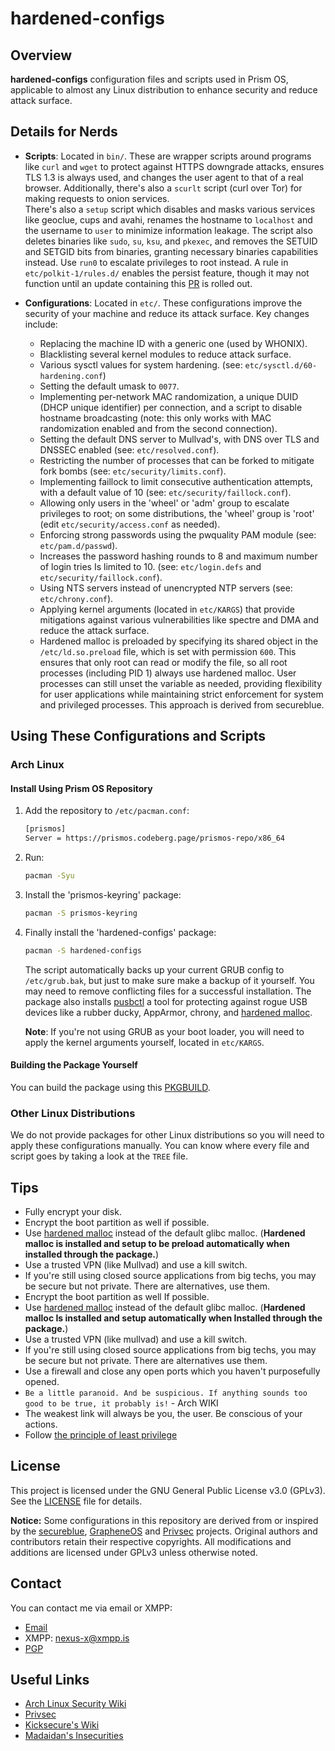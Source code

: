 # hardened-configs

## Overview

**hardened-configs** configuration files and scripts used in Prism OS, applicable to almost any Linux distribution to enhance security and reduce attack surface.

## Details for Nerds

- **Scripts**: Located in `bin/`. These are wrapper scripts around programs like `curl` and `wget` to protect against HTTPS downgrade attacks, ensures TLS 1.3 is always used, and changes the user agent to that of a real browser. Additionally, there's also a `scurlt` script (curl over Tor) for making requests to onion services.  
  There's also a `setup` script which disables and masks various services like geoclue, cups and avahi, renames the hostname to `localhost` and the username to `user` to minimize information leakage. The script also deletes binaries like `sudo`, `su`, `ksu`, and `pkexec`, and removes the SETUID and SETGID bits from binaries, granting necessary binaries capabilities instead. Use `run0` to escalate privileges to root instead. A rule in `etc/polkit-1/rules.d/` enables the persist feature, though it may not function until an update containing this [PR](https://github.com/polkit-org/polkit/pull/533) is rolled out.

- **Configurations**: Located in `etc/`. These configurations improve the security of your machine and reduce its attack surface. Key changes include:
  - Replacing the machine ID with a generic one (used by WHONIX).
  - Blacklisting several kernel modules to reduce attack surface.
  - Various sysctl values for system hardening. (see: `etc/sysctl.d/60-hardening.conf`)
  - Setting the default umask to `0077`.
  - Implementing per-network MAC randomization, a unique DUID (DHCP unique identifier) per connection, and a script to disable hostname broadcasting (note: this only works with MAC randomization enabled and from the second connection).
  - Setting the default DNS server to Mullvad's, with DNS over TLS and DNSSEC enabled (see: `etc/resolved.conf`).
  - Restricting the number of processes that can be forked to mitigate fork bombs (see: `etc/security/limits.conf`).
  - Implementing faillock to limit consecutive authentication attempts, with a default value of 10 (see: `etc/security/faillock.conf`).
  - Allowing only users in the 'wheel' or 'adm' group to escalate privileges to root; on some distributions, the 'wheel' group is 'root' (edit `etc/security/access.conf` as needed).
  - Enforcing strong passwords using the pwquality PAM module (see: `etc/pam.d/passwd`).
  - Increases the password hashing rounds to 8 and maximum number of login tries Is limited to 10. (see: `etc/login.defs` and `etc/security/faillock.conf`).
  - Using NTS servers instead of unencrypted NTP servers (see: `etc/chrony.conf`).
  - Applying kernel arguments (located in `etc/KARGS`) that provide mitigations against various vulnerabilities like spectre and DMA and reduce the attack surface.
  - Hardened malloc is preloaded by specifying its shared object in the `/etc/ld.so.preload` file, which is set with permission `600`. This ensures that only root can read or modify the file, so all root processes (including PID 1) always use hardened malloc. User processes can still unset the variable as needed, providing flexibility for user applications while maintaining strict enforcement for system and privileged processes. This approach is derived from secureblue.

## Using These Configurations and Scripts

### Arch Linux

#### Install Using Prism OS Repository

1. Add the repository to `/etc/pacman.conf`:
    ```sh
    [prismos]
    Server = https://prismos.codeberg.page/prismos-repo/x86_64
    ```
2. Run:
    ```sh
    pacman -Syu
    ```
3. Install the 'prismos-keyring' package:
    ```sh
    pacman -S prismos-keyring
    ```
4. Finally install the 'hardened-configs' package:
    ```sh
    pacman -S hardened-configs
    ```
    The script automatically backs up your current GRUB config to `/etc/grub.bak`, but just to make sure make a backup of it yourself. You may need to remove conflicting files for a successful installation. The package also installs [pusbctl](https://github.com/prismos-org/pusbctl) a tool for protecting against rogue USB devices like a rubber ducky, AppArmor, chrony, and [hardened malloc](https://github.com/GrapheneOS/hardened_malloc).

    **Note**: If you're not using GRUB as your boot loader, you will need to apply the kernel arguments yourself, located in `etc/KARGS`.

#### Building the Package Yourself

You can build the package using this [PKGBUILD](https://github.com/prismos-org/PKGBUILDS/tree/master/hardened-configs).

### Other Linux Distributions

We do not provide packages for other Linux distributions so you will need to apply these configurations manually. You can know where every file and script goes by taking a look at the `TREE` file.

## Tips

- Fully encrypt your disk.
- Encrypt the boot partition as well if possible.
- Use [hardened malloc](https://github.com/GrapheneOS/hardened_malloc) instead of the default glibc malloc. (**Hardened malloc is installed and setup to be preload automatically when installed through the package.**)
- Use a trusted VPN (like Mullvad) and use a kill switch.
- If you're still using closed source applications from big techs, you may be secure but not private. There are alternatives, use them.
- Encrypt the boot partition as well If possible.
- Use [hardened malloc](https://github.com/GrapheneOS/hardened_malloc) instead of the default glibc malloc. (**Hardened malloc Is installed and setup automatically when Installed through the package.**)
- Use a trusted VPN (like mullvad) and use a kill switch.
- If you're still using closed source applications from big techs, you may be secure but not private. There are alternatives use them.
- Use a firewall and close any open ports which you haven't purposefully opened.
- `Be a little paranoid. And be suspicious. If anything sounds too good to be true, it probably is!` - Arch WIKI
- The weakest link will always be you, the user. Be conscious of your actions.
- Follow [the principle of least privilege](https://en.wikipedia.org/wiki/Principle_of_least_privilege)

## License

This project is licensed under the GNU General Public License v3.0 (GPLv3).  
See the [LICENSE](./LICENSE) file for details.

**Notice:**
Some configurations in this repository are derived from or inspired by the [secureblue](https://github.com/secureblue/secureblue), [GrapheneOS](https://github.com/GrapheneOS) and [Privsec](https://privsec.dev) projects.
Original authors and contributors retain their respective copyrights.
All modifications and additions are licensed under GPLv3 unless otherwise noted.

## Contact

You can contact me via email or XMPP:
- [Email](mailto:nexus-x@tuta.io)
- XMPP: nexus-x@xmpp.is
- [PGP](https://nrz-21.github.io/key.txt)

## Useful Links

- [Arch Linux Security Wiki](https://wiki.archlinux.org/title/Security)
- [Privsec](https://privsec.dev/posts/linux/)
- [Kicksecure's Wiki](https://www.kicksecure.com/wiki/About)
- [Madaidan's Insecurities](https://madaidans-insecurities.github.io/)
